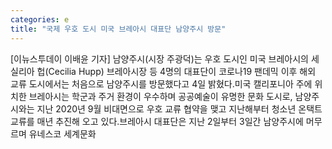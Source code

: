 ```yaml
---
categories: e
title: "국제 우호 도시 미국 브레아시 대표단 남양주시 방문"
---
```

[이뉴스투데이 이배윤 기자] 남양주시(시장 주광덕)는 우호 도시인 미국 브레아시의 세실리아 헙(Cecilia Hupp) 브레아시장 등 4명의 대표단이 코로나19 팬데믹 이후 해외 교류 도시에서는 처음으로 남양주시를 방문했다고 4일 밝혔다.미국 캘리포니아 주에 위치한 브레아시는 학군과 주거 환경이 우수하며 공공예술이 유명한 문화 도시로, 남양주시와는 지난 2020년 9월 비대면으로 우호 교류 협약을 맺고 지난해부터 청소년 온택트 교류를 매년 추진해 오고 있다.브레아시 대표단은 지난 2일부터 3일간 남양주시에 머무르며 유네스코 세계문화